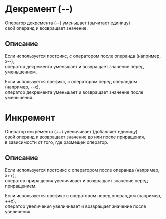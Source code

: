 # Декремент (--)  
Оператор декремента (--) уменьшает (вычитает единицу)   
свой операнд и возвращает значение.
## Описание 
Если используется постфикс, с оператором после операнда (например, x--),  
 оператор декремента уменьшает и возвращает значение перед уменьшением.

Если используется префикс, с оператором перед операндом (например, --x),  
 оператор декремента уменьшает и возвращает значение после уменьшения.

 # Инкремент  
 Оператор инкремента (++) увеличивает (добавляет единицу)   
 свой операнд и возвращает значение до или после приращения,   
 в зависимости от того, где размещен оператор.
## Описание  
Если используется постфикс с оператором после операнда (например, x++),  
оператор приращения увеличивает и возвращает значение перед приращением.

Если используется префикс с оператором перед операндом (например, ++x),   
оператор увеличения увеличивает и возвращает значение после увеличения.